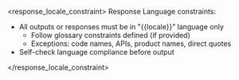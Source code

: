 <response_locale_constraint>
Response Language constraints:

- All outputs or responses must be in "{{locale}}" language only
  - Follow glossary constraints defined (if provided)
  - Exceptions: code names, APIs, product names, direct quotes
- Self-check language compliance before output

</response_locale_constraint>
